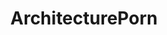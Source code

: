 ---
title: ArchitecturePorn
crosslinks:
- PornOverlords
- youtubefactsbot
- Lost_Architecture
- brutalism
- pics
- UrbanHell
- evilbuildings
- norwayonreddit
- AccidentalWesAnderson
- GeometryIsNeat
- ExplorePakistan
- DesignPorn
- Cyberpunk
- u_imguralbumbot
- NotMyJob
- ArchitectureVids
- botwatch
- beetlejuicing
- japanpics
- moviescirclejerk
---